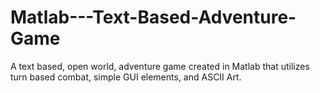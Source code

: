 # Matlab---Text-Based-Adventure-Game
A text based, open world, adventure game created in Matlab that utilizes turn based combat, simple GUI elements, and ASCII Art. 
